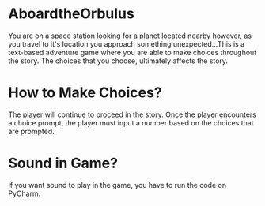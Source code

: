 # AboardtheOrbulus
You are on a space station looking for a planet located nearby however, as you travel to it's location you approach something unexpected...This is a text-based adventure game where you are able to make choices throughout the story. The choices that you choose, ultimately affects the story.

# How to Make Choices?
The player will continue to proceed in the story. Once the player encounters a choice
prompt, the player must input a number based on the choices that are prompted.

# Sound in Game?
If you want sound to play in the game, you have to run the code on PyCharm.
